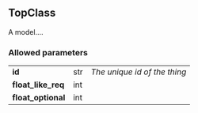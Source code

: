 ## TopClass
A model....

### Allowed parameters
<table>
  <tr>
    <td><b>id</b></td>
    <td>str</td>
    <td><i>The unique id of the thing</i></td>
 </tr>


  <tr>
    <td><b>float_like_req</b></td>
    <td>int</td>
    <td><i></i></td>
 </tr>


  <tr>
    <td><b>float_optional</b></td>
    <td>int</td>
    <td><i></i></td>
 </tr>


</table>
